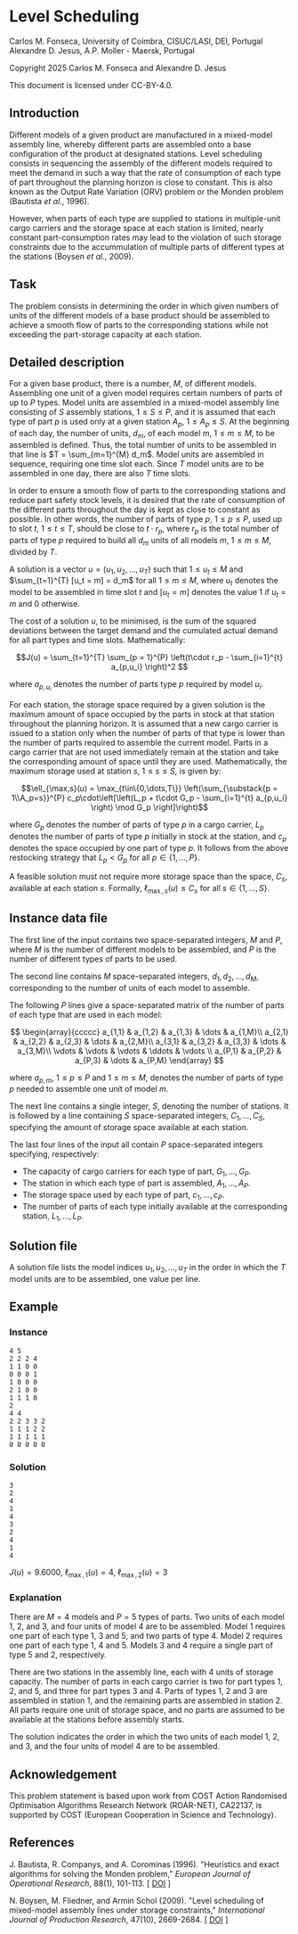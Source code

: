 <!--
SPDX-FileCopyrightText: 2025 Carlos M. Fonseca <cmfonsec@dei.uc.pt>
SPDX-FileCopyrightText: 2025 Alexandre D. Jesus <me@adbjesus.com>

SPDX-License-Identifier: CC-BY-4.0
-->

# Level Scheduling

Carlos M. Fonseca, University of Coimbra, CISUC/LASI, DEI, Portugal  
Alexandre D. Jesus, A.P. Moller - Maersk, Portugal

Copyright 2025 Carlos M. Fonseca and Alexandre D. Jesus

This document is licensed under CC-BY-4.0.

## Introduction

Different models of a given product are manufactured in a mixed-model assembly
line, whereby different parts are assembled onto a base configuration of the
product at designated stations. Level scheduling consists in sequencing the
assembly of the different models required to meet the demand in such a way
that the rate of consumption of each type of part throughout the planning
horizon is close to constant. This is also known as the Output Rate
Variation (ORV) problem or the Monden problem (Bautista _et al._, 1996).

However, when parts of each type are supplied to stations in multiple-unit
cargo carriers and the storage space at each station is limited, nearly
constant part-consumption rates may lead to the violation of such storage
constraints due to the accummulation of multiple parts of different types at
the stations (Boysen _et al._, 2009).

## Task

The problem consists in determining the order in which given numbers of units
of the different models of a base product should be assembled to achieve a
smooth flow of parts to the corresponding stations while not exceeding the
part-storage capacity at each station.

## Detailed description

For a given base product, there is a number, $M$, of different models.
Assembling one unit of a given model requires certain numbers of parts of up
to $P$ types. Model units are assembled in a mixed-model assembly line
consisting of $S$ assembly stations, $1\leq S\leq P$, and it is assumed that
each type of part $p$ is used only at a given station $A_p$, $1\leq A_p\leq
S$. At the beginning of each day, the number of units, $d_m$, of each model
$m$, $1 \leq m \leq M$, to be assembled is defined. Thus, the total number of
units to be assembled in that line is $T = \sum_{m=1}^{M} d_m$. Model units
are assembled in sequence, requiring one time slot each. Since $T$ model units
are to be assembled in one day, there are also $T$ time slots.

In order to ensure a smooth flow of parts to the corresponding stations and
reduce part safety stock levels, it is desired that the rate of consumption of
the different parts throughout the day is kept as close to constant as
possible. In other words, the number of parts of type $p$, $1 \leq p \leq P$,
used up to slot $t$, $1 \leq t \leq T$, should be close to $t\cdot r_p$, where
$r_p$ is the total number of parts of type $p$ required to build all $d_m$
units of all models $m$, $1 \leq m \leq M$, divided by $T$.

A solution is a vector $u = (u_1, u_2, \dots, u_T)$ such that $1\leq u_t\leq
M$ and $\sum_{t=1}^{T} [u_t = m] = d_m$ for all $1\leq m\leq M$, where $u_t$
denotes the model to be assembled in time slot $t$ and $[u_t = m]$ denotes the
value $1$ if $u_t = m$ and $0$ otherwise. 

The cost of a solution $u$, to be minimised, is the sum of the squared
deviations between the target demand and the cumulated actual demand for all
part types and time slots. Mathematically:

$$J(u) = \sum_{t=1}^{T} \sum_{p = 1}^{P} \left(t\cdot r_p - \sum_{i=1}^{t} a_{p,u_i} \right)^2 $$

where $a_{p,u_i}$ denotes the number of parts type $p$ required by model $u_i$.

For each station, the storage space required by a given solution is the
maximum amount of space occupied by the parts in stock at that station
throughout the planning horizon. It is assumed that a new cargo carrier is
issued to a station only when the number of parts of that type
is lower than the number of parts required to assemble the current model.
Parts in a cargo carrier that are not used immediately remain at the station
and take the corresponding amount of space until they are used. Mathematically,
the maximum storage used at station $s$, $1\leq s\leq S$, is given by:

```math
\ell_{\max,s}(u) = \max_{t\in\{0,\dots,T\}} \left(\sum_{\substack{p = 1\\A_p=s}}^{P}
c_p\cdot\left[\left(L_p + t\cdot G_p - \sum_{i=1}^{t} a_{p,u_i} \right) \mod G_p \right]\right)
```

where $G_p$ denotes the number of parts of type $p$ in a cargo carrier, $L_p$
denotes the number of parts of type $p$ initially in stock at the station, and
$c_p$ denotes the space occupied by one part of type $p$. It follows from the
above restocking strategy that $L_p < G_p$ for all $p \in \lbrace 1,\dots, P\rbrace$.

A feasible solution must not require more storage space than the space, $C_s$,
available at each station $s$. Formally, $\ell_{\max,s}(u) \leq C_s$ for all $s
\in \lbrace 1,...,S\rbrace$.

## Instance data file

The first line of the input contains two space-separated integers, $M$ and
$P$, where $M$ is the number of different models to be assembled, and $P$ is
the number of different types of parts to be used.

The second line contains $M$ space-separated integers, $d_1, d_2, \dots, d_M$,
corresponding to the number of units of each model to assemble. 

The following $P$ lines give a space-separated matrix of the number of parts
of each type that are used in each model:

$$
\begin{array}{ccccc}
a_{1,1} & a_{1,2} & a_{1,3} & \dots & a_{1,M}\\
a_{2,1} & a_{2,2} & a_{2,3} & \dots & a_{2,M}\\
a_{3,1} & a_{3,2} & a_{3,3} & \dots & a_{3,M}\\
\vdots & \vdots & \vdots & \ddots & \vdots \\
a_{P,1} & a_{P,2} & a_{P,3} & \dots & a_{P,M}
\end{array}
$$

where $a_{p,m}$, $1 \leq p \leq P$ and $1 \leq m \leq M$, denotes the number
of parts of type $p$ needed to assemble one unit of model $m$.

The next line contains a single integer, $S$, denoting the number of stations.
It is followed by a line containing $S$ space-separated integers, $C_1, \dots,
C_S$, specifying the amount of storage space available at each station.

The last four lines of the input all contain $P$ space-separated integers
specifying, respectively:

- The capacity of cargo carriers for each type of part, $G_1, \dots, G_P$.
- The station in which each type of part is assembled, $A_1, \dots, A_P$.
- The storage space used by each type of part, $c_1, \dots, c_P$.
- The number of parts of each type initially available at the corresponding station, $L_1, \dots, L_P$.

## Solution file

A solution file lists the model indices $u_1, u_2, \dots, u_T$ in the order in
which the $T$ model units are to be assembled, one value per line.

## Example

### Instance

```
4 5
2 2 2 4
1 1 0 0
0 0 0 1
1 0 0 0
2 1 0 0
1 1 1 0
2
4 4
2 2 3 3 2
1 1 1 2 2
1 1 1 1 1
0 0 0 0 0
```

### Solution

```
3
2
4
1
4
3
2
4
1
4
```

$J(u) = 9.6000,\ \ell_{\max, 1}(u) = 4,\ \ell_{\max, 2}(u) = 3$

### Explanation

There are $M=4$ models and $P=5$ types of parts. Two units of each model 1, 2, and 3,
and four units of model 4 are to be assembled. Model 1 requires one part of
each type 1, 3 and 5, and two parts of type 4. Model 2 requires one part of
each type 1, 4 and 5. Models 3 and 4 require a single part of type 5 and 2,
respectively.

There are two stations in the assembly line, each with 4 units of storage
capacity. The number of parts in each cargo carrier is two for part types 1,
2, and 5, and three for part types 3 and 4. Parts of types 1, 2 and 3 are
assembled in station 1, and the remaining parts are assembled in station 2.
All parts require one unit of storage space, and no parts are assumed to be
available at the stations before assembly starts.

The solution indicates the order in which the two units of each
model 1, 2, and 3, and the four units of model 4 are to be assembled. 

## Acknowledgement

This problem statement is based upon work from COST Action Randomised
Optimisation Algorithms Research Network (ROAR-NET), CA22137, is supported by
COST (European Cooperation in Science and Technology).

## References

J. Bautista, R. Companys, and A. Corominas (1996). "Heuristics and exact
algorithms for solving the Monden problem," *European Journal of Operational
Research*, 88(1), 101-113.
\[ [DOI](https://doi.org/10.1016/0377-2217(94)00165-0) \]

N. Boysen, M. Fliedner, and Armin Schol (2009). "Level scheduling of mixed-model
assembly lines under storage constraints," *International Journal of
Production Research*, 47(10), 2669-2684.
\[ [DOI](https://doi.org/10.1080/00207540701725067) \]


